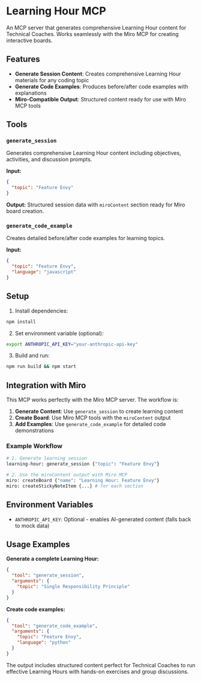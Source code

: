 # Learning Hour MCP

An MCP server that generates comprehensive Learning Hour content for Technical Coaches. Works seamlessly with the Miro MCP for creating interactive boards.

## Features

- **Generate Session Content**: Creates comprehensive Learning Hour materials for any coding topic
- **Generate Code Examples**: Produces before/after code examples with explanations
- **Miro-Compatible Output**: Structured content ready for use with Miro MCP tools

## Tools

### `generate_session`
Generates comprehensive Learning Hour content including objectives, activities, and discussion prompts.

**Input:**
```json
{
  "topic": "Feature Envy"
}
```

**Output:** Structured session data with `miroContent` section ready for Miro board creation.

### `generate_code_example`
Creates detailed before/after code examples for learning topics.

**Input:**
```json
{
  "topic": "Feature Envy",
  "language": "javascript"
}
```

## Setup

1. Install dependencies:
```bash
npm install
```

2. Set environment variable (optional):
```bash
export ANTHROPIC_API_KEY="your-anthropic-api-key"
```

3. Build and run:
```bash
npm run build && npm start
```

## Integration with Miro

This MCP works perfectly with the Miro MCP server. The workflow is:

1. **Generate Content**: Use `generate_session` to create learning content
2. **Create Board**: Use Miro MCP tools with the `miroContent` output
3. **Add Examples**: Use `generate_code_example` for detailed code demonstrations

### Example Workflow

```bash
# 1. Generate learning session
learning-hour: generate_session {"topic": "Feature Envy"}

# 2. Use the miroContent output with Miro MCP
miro: createBoard {"name": "Learning Hour: Feature Envy"}
miro: createStickyNoteItem {...} # for each section
```

## Environment Variables

- `ANTHROPIC_API_KEY`: Optional - enables AI-generated content (falls back to mock data)

## Usage Examples

**Generate a complete Learning Hour:**
```json
{
  "tool": "generate_session",
  "arguments": {
    "topic": "Single Responsibility Principle"
  }
}
```

**Create code examples:**
```json
{
  "tool": "generate_code_example", 
  "arguments": {
    "topic": "Feature Envy",
    "language": "python"
  }
}
```

The output includes structured content perfect for Technical Coaches to run effective Learning Hours with hands-on exercises and group discussions.